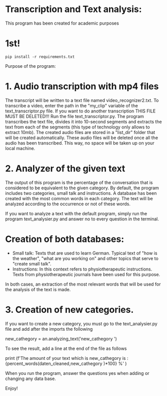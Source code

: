 # Transcription and Text analysis: 
This program has been created for academic purposes
#            1st!

````
pip install -r requirements.txt
````
Purpose of the program: 
# 1. Audio transcription with mp4 files
The transcript will be written to a text file named video_recognizer2.txt. To transcribe a video, enter the path in the "my_clip" variable of the text_transcriptor.py file. If you want to do another transcription THIS FILE MUST BE DELETED!!!
Run the file text_transcriptor.py. 
The program transcribes the text file, divides it into 10-second segments and extracts the text from each of the segments (this type of technology only allows to extract 10mb).
The created audio files are stored in a "list_dir" folder that will be created automatically. These audio files will be deleted once all the audio has been transcribed. This way, no space will be taken up on your local machine. 

#  2. Analyzer of the given text
The output of this program is the percentage of the conversation that is considered to be equivalent to the given category. 
By default, the program includes two categories, small talk and instructions. A database has been created with the most common words in each category. 
The text will be analyzed according to the occurrence or not of these words. 

If you want to analyze a text with the default program, simply run the program text_analysier.py and answer no to every question in the terminal. 

#   Creation of both databases:
- Small talk: Texts that are used to learn German. Typical text of "how is the weather", "what are you working on" and other topics that serve to "create small talk".
- Instructions: In this context refers to physiotherapeutic instructions. Texts from physiotherapeutic journals have been used for this purpose. 

In both cases, an extraction of the most relevant words that will be used for the analysis of the text is made.
# 3. Creation of new categories. 
If you want to create a new category, you must go to the text_analysier.py file and add after the imports the following

new_cathegory = an.analyzing_text('new_cathegory ')

To see the result, add a line at the end of the file as follows

print (f'The amount of your text which is new_cathegory is : {percent_words(daten_cleaned,new_cathegory )*100} %' )

When you run the program, answer the questions yes when adding or changing any data base. 

Enjoy!
